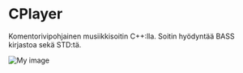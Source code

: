 CPlayer
=======

Komentorivipohjainen musiikkisoitin C++:lla.
Soitin hyödyntää BASS kirjastoa sekä STD:tä.

![My image](http://i.imgur.com/65FVBoJ.png)


